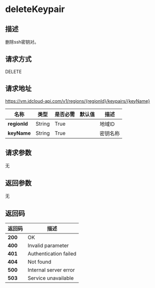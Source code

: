 # deleteKeypair


## 描述
删除ssh密钥对。


## 请求方式
DELETE

## 请求地址
https://vm.jdcloud-api.com/v1/regions/{regionId}/keypairs/{keyName}

|名称|类型|是否必需|默认值|描述|
|---|---|---|---|---|
|**regionId**|String|True| |地域ID|
|**keyName**|String|True| |密钥名称|

## 请求参数
无


## 返回参数
无


## 返回码
|返回码|描述|
|---|---|
|**200**|OK|
|**400**|Invalid parameter|
|**401**|Authentication failed|
|**404**|Not found|
|**500**|Internal server error|
|**503**|Service unavailable|
